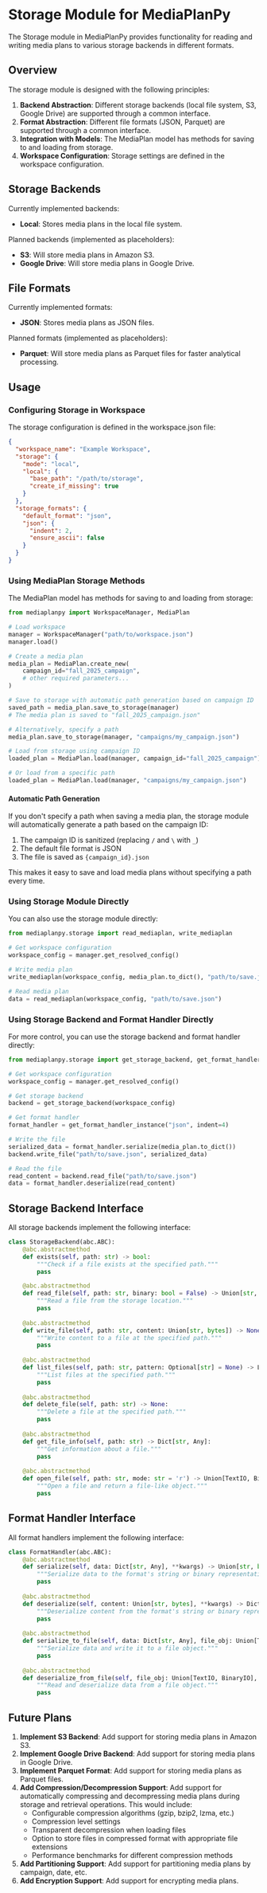# Storage Module for MediaPlanPy

The Storage module in MediaPlanPy provides functionality for reading and writing media plans to various storage backends in different formats.

## Overview

The storage module is designed with the following principles:

1. **Backend Abstraction**: Different storage backends (local file system, S3, Google Drive) are supported through a common interface.
2. **Format Abstraction**: Different file formats (JSON, Parquet) are supported through a common interface.
3. **Integration with Models**: The MediaPlan model has methods for saving to and loading from storage.
4. **Workspace Configuration**: Storage settings are defined in the workspace configuration.

## Storage Backends

Currently implemented backends:

- **Local**: Stores media plans in the local file system.

Planned backends (implemented as placeholders):

- **S3**: Will store media plans in Amazon S3.
- **Google Drive**: Will store media plans in Google Drive.

## File Formats

Currently implemented formats:

- **JSON**: Stores media plans as JSON files.

Planned formats (implemented as placeholders):

- **Parquet**: Will store media plans as Parquet files for faster analytical processing.

## Usage

### Configuring Storage in Workspace

The storage configuration is defined in the workspace.json file:

```json
{
  "workspace_name": "Example Workspace",
  "storage": {
    "mode": "local",
    "local": {
      "base_path": "/path/to/storage",
      "create_if_missing": true
    }
  },
  "storage_formats": {
    "default_format": "json",
    "json": {
      "indent": 2,
      "ensure_ascii": false
    }
  }
}
```

### Using MediaPlan Storage Methods

The MediaPlan model has methods for saving to and loading from storage:

```python
from mediaplanpy import WorkspaceManager, MediaPlan

# Load workspace
manager = WorkspaceManager("path/to/workspace.json")
manager.load()

# Create a media plan
media_plan = MediaPlan.create_new(
    campaign_id="fall_2025_campaign",
    # other required parameters...
)

# Save to storage with automatic path generation based on campaign ID
saved_path = media_plan.save_to_storage(manager)
# The media plan is saved to "fall_2025_campaign.json"

# Alternatively, specify a path
media_plan.save_to_storage(manager, "campaigns/my_campaign.json")

# Load from storage using campaign ID
loaded_plan = MediaPlan.load(manager, campaign_id="fall_2025_campaign")

# Or load from a specific path
loaded_plan = MediaPlan.load(manager, "campaigns/my_campaign.json")
```

#### Automatic Path Generation

If you don't specify a path when saving a media plan, the storage module will automatically generate a path based on the campaign ID:

1. The campaign ID is sanitized (replacing `/` and `\` with `_`)
2. The default file format is JSON
3. The file is saved as `{campaign_id}.json`

This makes it easy to save and load media plans without specifying a path every time.


### Using Storage Module Directly

You can also use the storage module directly:

```python
from mediaplanpy.storage import read_mediaplan, write_mediaplan

# Get workspace configuration
workspace_config = manager.get_resolved_config()

# Write media plan
write_mediaplan(workspace_config, media_plan.to_dict(), "path/to/save.json")

# Read media plan
data = read_mediaplan(workspace_config, "path/to/save.json")
```

### Using Storage Backend and Format Handler Directly

For more control, you can use the storage backend and format handler directly:

```python
from mediaplanpy.storage import get_storage_backend, get_format_handler_instance

# Get workspace configuration
workspace_config = manager.get_resolved_config()

# Get storage backend
backend = get_storage_backend(workspace_config)

# Get format handler
format_handler = get_format_handler_instance("json", indent=4)

# Write the file
serialized_data = format_handler.serialize(media_plan.to_dict())
backend.write_file("path/to/save.json", serialized_data)

# Read the file
read_content = backend.read_file("path/to/save.json")
data = format_handler.deserialize(read_content)
```

## Storage Backend Interface

All storage backends implement the following interface:

```python
class StorageBackend(abc.ABC):
    @abc.abstractmethod
    def exists(self, path: str) -> bool:
        """Check if a file exists at the specified path."""
        pass

    @abc.abstractmethod
    def read_file(self, path: str, binary: bool = False) -> Union[str, bytes]:
        """Read a file from the storage location."""
        pass
    
    @abc.abstractmethod
    def write_file(self, path: str, content: Union[str, bytes]) -> None:
        """Write content to a file at the specified path."""
        pass
    
    @abc.abstractmethod
    def list_files(self, path: str, pattern: Optional[str] = None) -> List[str]:
        """List files at the specified path."""
        pass
    
    @abc.abstractmethod
    def delete_file(self, path: str) -> None:
        """Delete a file at the specified path."""
        pass
    
    @abc.abstractmethod
    def get_file_info(self, path: str) -> Dict[str, Any]:
        """Get information about a file."""
        pass
    
    @abc.abstractmethod
    def open_file(self, path: str, mode: str = 'r') -> Union[TextIO, BinaryIO]:
        """Open a file and return a file-like object."""
        pass
```

## Format Handler Interface

All format handlers implement the following interface:

```python
class FormatHandler(abc.ABC):
    @abc.abstractmethod
    def serialize(self, data: Dict[str, Any], **kwargs) -> Union[str, bytes]:
        """Serialize data to the format's string or binary representation."""
        pass
    
    @abc.abstractmethod
    def deserialize(self, content: Union[str, bytes], **kwargs) -> Dict[str, Any]:
        """Deserialize content from the format's string or binary representation."""
        pass
    
    @abc.abstractmethod
    def serialize_to_file(self, data: Dict[str, Any], file_obj: Union[TextIO, BinaryIO], **kwargs) -> None:
        """Serialize data and write it to a file object."""
        pass
    
    @abc.abstractmethod
    def deserialize_from_file(self, file_obj: Union[TextIO, BinaryIO], **kwargs) -> Dict[str, Any]:
        """Read and deserialize data from a file object."""
        pass
```

## Future Plans

1. **Implement S3 Backend**: Add support for storing media plans in Amazon S3.
2. **Implement Google Drive Backend**: Add support for storing media plans in Google Drive.
3. **Implement Parquet Format**: Add support for storing media plans as Parquet files.
4. **Add Compression/Decompression Support**: Add support for automatically compressing and decompressing media plans during storage and retrieval operations. This would include:
   - Configurable compression algorithms (gzip, bzip2, lzma, etc.)
   - Compression level settings
   - Transparent decompression when loading files
   - Option to store files in compressed format with appropriate file extensions
   - Performance benchmarks for different compression methods
5. **Add Partitioning Support**: Add support for partitioning media plans by campaign, date, etc.
6. **Add Encryption Support**: Add support for encrypting media plans.

